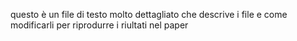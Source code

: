 questo è un file di testo molto dettagliato che descrive i file e come modificarli per riprodurre i riultati nel paper

